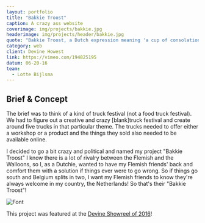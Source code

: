 ```yaml
---
layout: portfolio
title: "Bakkie Troost"
caption: A crazy ass website
coverimage: img/projects/bakkie.jpg
headerimage: img/projects/header/bakkie.jpg
quote: "Bakkie Troost, a Dutch expression meaning 'a cup of consolation', which refers to a cup of coffee"
category: web
client: Devine Howest
link: https://vimeo.com/194825195
datum: 06-20-16
team:
  - Lotte Bijlsma
---
```


## Brief & Concept

The brief was to think of a kind of truck festival (not a food truck festival). We had to figure out a creative and crazy [blank]truck festival and create around five trucks in that particular theme. The trucks needed to offer either a workshop or a product and the things they sold also needed to be available online.

I decided to go a bit crazy and political and named my project "Bakkie Troost" I know there is a lot of rivalry between the Flemish and the Walloons, so I, as a Dutchie, wanted to have my Flemish friends' back and comfort them with a solution if things ever were to go wrong. So if things go south and Belgium splits in two, I want my Flemish friends to know they're always welcome in my country, the Netherlands! So that's their "Bakkie Troost"!

![Font](http://res.cloudinary.com/lottebijlsma/image/upload/c_scale,q_60,w_800/v1471032676/Portfolio/MAII%20Bakkie%20Troostival/poster.jpg)




This project was featured at the [Devine Showreel of 2016](https://vimeo.com/172918604)!
